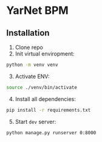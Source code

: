 # YarNet BPM

## Installation
1. Clone repo
2. Init virtual enviropment:

```bash
python -m venv venv
```

3. Activate ENV:

```bash
source ./venv/bin/activate
```

4. Install all dependencies:

```bash
pip install -r requirements.txt
```

5. Start `dev` server:

```bash
python manage.py runserver 0:8000
```
